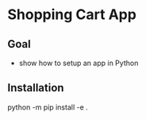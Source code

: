 # Shopping Cart App

## Goal 
- show how to setup an app in Python

## Installation

python -m pip install -e .

